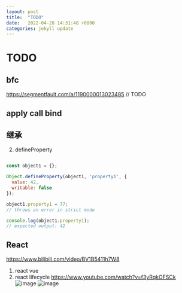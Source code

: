 ```yaml
---
layout: post
title:  "TODO"
date:   2022-04-28 14:31:48 +0800
categories: jekyll update
---
```


# TODO

## bfc
https://segmentfault.com/a/1190000013023485
// TODO


## apply call bind

## 继承

2. defineProperty

```js

const object1 = {};

Object.defineProperty(object1, 'property1', {
  value: 42,
  writable: false
});

object1.property1 = 77;
// throws an error in strict mode

console.log(object1.property1);
// expected output: 42


```

## React

https://www.bilibili.com/video/BV1B5411h7W8

1. react vue
2. react lifecycle
   https://www.youtube.com/watch?v=f3yRqkOFSCk
   ![image](https://user-images.githubusercontent.com/451008/165982748-8d845cf8-2952-4898-b551-7deee7b83d04.png)
   ![image](https://user-images.githubusercontent.com/451008/165982983-f7ea7e9d-ca87-42ed-b336-9f3a416a7cb0.png)



